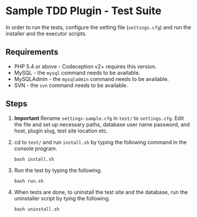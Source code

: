 # Sample TDD Plugin - Test Suite

In order to run the tests, configure the setting file (`settings.cfg`) and run the installer and the executor scripts.

## Requirements

- PHP 5.4 or above - Codeception v2+ requires this version.
- MySQL - the `mysql` command needs to be available.
- MySQLAdmin - the `mysqladmin` command needs to be available.
- SVN - the `svn` command needs to be available.

## Steps

1. **Important** Rename `settings-sample.cfg` in `test/` to `settings.cfg`. Edit the file and set up necessary paths, database user name password, and host, plugin slug, test site location etc.
2. cd to `test/` and run `install.sh` by typing the following command in the console program.

    ```
    bash install.sh
    ```

3. Run the test by typing the following. 

    ```
    bash run.sh
    ```

4. When tests are done, to uninstall the test site and the database, run the uninstaller script by tying the following.

    ```
    bash uninstall.sh
    ```